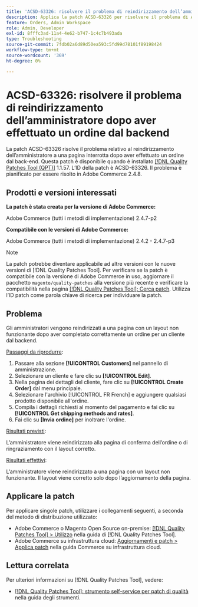 ```yaml
---
title: 'ACSD-63326: risolvere il problema di reindirizzamento dell’amministratore dopo aver effettuato un ordine dal backend'
description: Applica la patch ACSD-63326 per risolvere il problema di Adobe Commerce, in cui l’amministratore viene reindirizzato a una pagina interrotta dopo aver effettuato un ordine dal backend.
feature: Orders, Admin Workspace
role: Admin, Developer
exl-id: 8fffc3ad-11a4-4e62-b747-1c4c7b493ada
type: Troubleshooting
source-git-commit: 7fdb02a6d89d50ea593c5fd99d78101f89198424
workflow-type: tm+mt
source-wordcount: '369'
ht-degree: 0%

---
```


# ACSD-63326: risolvere il problema di reindirizzamento dell’amministratore dopo aver effettuato un ordine dal backend

La patch ACSD-63326 risolve il problema relativo al reindirizzamento dell’amministratore a una pagina interrotta dopo aver effettuato un ordine dal back-end. Questa patch è disponibile quando è installato [[!DNL Quality Patches Tool (QPT)]](/help/tools/quality-patches-tool/quality-patches-tool-to-self-serve-quality-patches.md) 1.1.57. L’ID della patch è ACSD-63326. Il problema è pianificato per essere risolto in Adobe Commerce 2.4.8.

## Prodotti e versioni interessati

**La patch è stata creata per la versione di Adobe Commerce:**

Adobe Commerce (tutti i metodi di implementazione) 2.4.7-p2

**Compatibile con le versioni di Adobe Commerce:**

Adobe Commerce (tutti i metodi di implementazione) 2.4.2 - 2.4.7-p3

>[!NOTE]
>
>La patch potrebbe diventare applicabile ad altre versioni con le nuove versioni di [!DNL Quality Patches Tool]. Per verificare se la patch è compatibile con la versione di Adobe Commerce in uso, aggiornare il pacchetto `magento/quality-patches` alla versione più recente e verificare la compatibilità nella pagina [[!DNL Quality Patches Tool]: Cerca patch](https://experienceleague.adobe.com/tools/commerce-quality-patches/index.html?lang=it). Utilizza l’ID patch come parola chiave di ricerca per individuare la patch.

## Problema

Gli amministratori vengono reindirizzati a una pagina con un layout non funzionante dopo aver completato correttamente un ordine per un cliente dal backend.

<u>Passaggi da riprodurre</u>:

1. Passare alla sezione **[!UICONTROL Customers]** nel pannello di amministrazione.
1. Selezionare un cliente e fare clic su **[!UICONTROL Edit]**.
1. Nella pagina dei dettagli del cliente, fare clic su **[!UICONTROL Create Order]** dal menu principale.
1. Selezionare l&#39;archivio [!UICONTROL FR French] e aggiungere qualsiasi prodotto disponibile all&#39;ordine.
1. Compila i dettagli richiesti al momento del pagamento e fai clic su **[!UICONTROL Get shipping methods and rates]**.
1. Fai clic su **[Invia ordine]** per inoltrare l&#39;ordine.

<u>Risultati previsti</u>:

L’amministratore viene reindirizzato alla pagina di conferma dell’ordine o di ringraziamento con il layout corretto.

<u>Risultati effettivi</u>:

L’amministratore viene reindirizzato a una pagina con un layout non funzionante. Il layout viene corretto solo dopo l’aggiornamento della pagina.

## Applicare la patch

Per applicare singole patch, utilizzare i collegamenti seguenti, a seconda del metodo di distribuzione utilizzato:

* Adobe Commerce o Magento Open Source on-premise: [[!DNL Quality Patches Tool] > Utilizzo](/help/tools/quality-patches-tool/usage.md) nella guida di [!DNL Quality Patches Tool].
* Adobe Commerce su infrastruttura cloud: [Aggiornamenti e patch > Applica patch](https://experienceleague.adobe.com/docs/commerce-cloud-service/user-guide/develop/upgrade/apply-patches.html?lang=it) nella guida Commerce su infrastruttura cloud.


## Lettura correlata

Per ulteriori informazioni su [!DNL Quality Patches Tool], vedere:

* [[!DNL Quality Patches Tool]: strumento self-service per patch di qualità](/help/tools/quality-patches-tool/quality-patches-tool-to-self-serve-quality-patches.md) nella guida degli strumenti.
